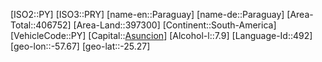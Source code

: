 ﻿---
location: [-25.27,-57.67]
type: Country
tags:
- geo/Country

SpocWebEntityId: 27003
isDeleted: false
confidential: public

---
[ISO2::PY]
[ISO3::PRY]
[name-en::Paraguay]
[name-de::Paraguay]
[Area-Total::406752]
[Area-Land::397300]
[Continent::South-America]
[VehicleCode::PY]
[Capital::[Asuncion](geo/Continent/South-America/Paraguay/Asuncion.md)]
[Alcohol-l::7.9]
[Language-Id::492]
[geo-lon::-57.67]
[geo-lat::-25.27]

